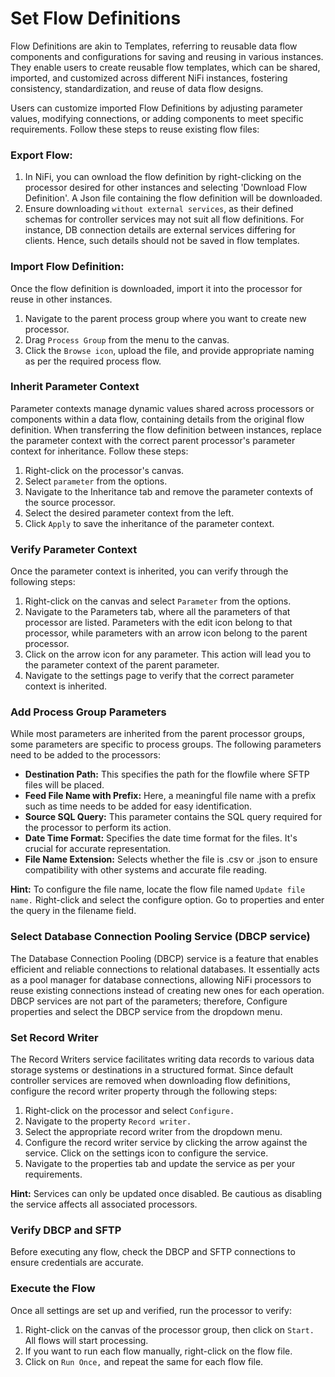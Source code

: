# Set Flow Definitions

Flow Definitions are akin to Templates, referring to reusable data flow components and configurations for saving and reusing in various instances. They enable users to create reusable flow templates, which can be shared, imported, and customized across different NiFi instances, fostering consistency, standardization, and reuse of data flow designs.

Users can customize imported Flow Definitions by adjusting parameter values, modifying connections, or adding components to meet specific requirements. Follow these steps to reuse existing flow files:

### Export Flow:

1. In NiFi, you can ownload the flow definition by right-clicking on the processor desired for other instances and selecting 'Download Flow Definition'. A Json file containing the flow definition will be downloaded.
2. Ensure downloading `without external services`, as their defined schemas for controller services may not suit all flow definitions. For instance, DB connection details are external services differing for clients. Hence, such details should not be saved in flow templates.

### Import Flow Definition:

Once the flow definition is downloaded, import it into the processor for reuse in other instances.

1. Navigate to the parent process group where you want to create new processor.
2. Drag `Process Group` from the menu to the canvas.
2. Click the `Browse icon`, upload the file, and provide appropriate naming as per the required process flow.

### Inherit Parameter Context

Parameter contexts manage dynamic values shared across processors or components within a data flow, containing details from the original flow definition. When transferring the flow definition between instances, replace the parameter context with the correct parent processor's parameter context for inheritance. Follow these steps:

1. Right-click on the processor's canvas.
2. Select `parameter` from the options.
3. Navigate to the Inheritance tab and remove the parameter contexts of the source processor.
4. Select the desired parameter context from the left.
5. Click `Apply` to save the inheritance of the parameter context.

### Verify Parameter Context

Once the parameter context is inherited, you can verify through the following steps:

1. Right-click on the canvas and select `Parameter` from the options.
2. Navigate to the Parameters tab, where all the parameters of that processor are listed. Parameters with the edit icon belong to that processor, while parameters with an arrow icon belong to the parent processor.
3. Click on the arrow icon for any parameter. This action will lead you to the parameter context of the parent parameter.
4. Navigate to the settings page to verify that the correct parameter context is inherited.

### Add Process Group Parameters

While most parameters are inherited from the parent processor groups, some parameters are specific to process groups. The following parameters need to be added to the processors:

- **Destination Path:** This specifies the path for the flowfile where SFTP files will be placed.
- **Feed File Name with Prefix:** Here, a meaningful file name with a prefix such as time needs to be added for easy identification.
- **Source SQL Query:** This parameter contains the SQL query required for the processor to perform its action.
- **Date Time Format:** Specifies the date time format for the files. It's crucial for accurate representation.
- **File Name Extension:** Selects whether the file is .csv or .json to ensure compatibility with other systems and accurate file reading.

**Hint:** To configure the file name, locate the flow file named `Update file name.` Right-click and select the configure option. Go to properties and enter the query in the filename field.

### Select Database Connection Pooling Service (DBCP service)

The Database Connection Pooling (DBCP) service is a feature that enables efficient and reliable connections to relational databases. It essentially acts as a pool manager for database connections, allowing NiFi processors to reuse existing connections instead of creating new ones for each operation. DBCP services are not part of the parameters; therefore, Configure properties and select the DBCP service from the dropdown menu.

### Set Record Writer

The Record Writers service facilitates writing data records to various data storage systems or destinations in a structured format. Since default controller services are removed when downloading flow definitions, configure the record writer property through the following steps:

1. Right-click on the processor and select `Configure.`
2. Navigate to the property `Record writer.`
3. Select the appropriate record writer from the dropdown menu.
4. Configure the record writer service by clicking the arrow against the service. Click on the settings icon to configure the service.
5. Navigate to the properties tab and update the service as per your requirements.

**Hint:** Services can only be updated once disabled. Be cautious as disabling the service affects all associated processors.

### Verify DBCP and SFTP

Before executing any flow, check the DBCP and SFTP connections to ensure credentials are accurate.

### Execute the Flow

Once all settings are set up and verified, run the processor to verify:

1. Right-click on the canvas of the processor group, then click on `Start.` All flows will start processing.
2. If you want to run each flow manually, right-click on the flow file.
3. Click on `Run Once,` and repeat the same for each flow file.


